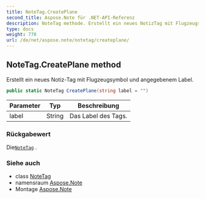 ```yaml
---
title: NoteTag.CreatePlane
second_title: Aspose.Note für .NET-API-Referenz
description: NoteTag methode. Erstellt ein neues NotizTag mit Flugzeugsymbol und angegebenem Label.
type: docs
weight: 770
url: /de/net/aspose.note/notetag/createplane/
---
```

## NoteTag.CreatePlane method

Erstellt ein neues Notiz-Tag mit Flugzeugsymbol und angegebenem Label.

```csharp
public static NoteTag CreatePlane(string label = "")
```

| Parameter | Typ | Beschreibung |
| --- | --- | --- |
| label | String | Das Label des Tags. |

### Rückgabewert

Die[`NoteTag`](../) .

### Siehe auch

* class [NoteTag](../)
* namensraum [Aspose.Note](../../notetag/)
* Montage [Aspose.Note](../../../)


